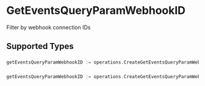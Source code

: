 # GetEventsQueryParamWebhookID

Filter by webhook connection IDs


## Supported Types

### 

```go
getEventsQueryParamWebhookID := operations.CreateGetEventsQueryParamWebhookIDStr(string{/* values here */})
```

### 

```go
getEventsQueryParamWebhookID := operations.CreateGetEventsQueryParamWebhookIDArrayOfstr([]string{/* values here */})
```

